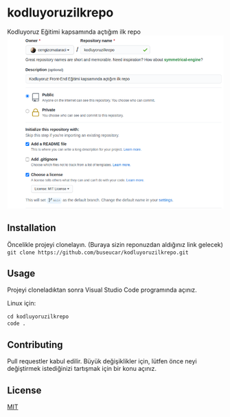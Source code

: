 # kodluyoruzilkrepo
Kodluyoruz Eğitimi kapsamında açtığım ilk repo
![](https://github.com/Kodluyoruz/taskforce/blob/main/git/odev1/figures/github.png?raw=true)
## Installation
Öncelikle projeyi clonelayın. (Buraya sizin reponuzdan aldığınız link gelecek)
`git clone https://github.com/buseucar/kodluyoruzilkrepo.git`
## Usage
Projeyi cloneladıktan sonra Visual Studio Code programında açınız.

Linux için:
```
cd kodluyoruzilkrepo
code . 
```
## Contributing
Pull requestler kabul edilir. Büyük değişiklikler için, lütfen önce neyi değiştirmek istediğinizi tartışmak için bir konu açınız.
## License
[MIT](https://choosealicense.com/licenses/mit/)
